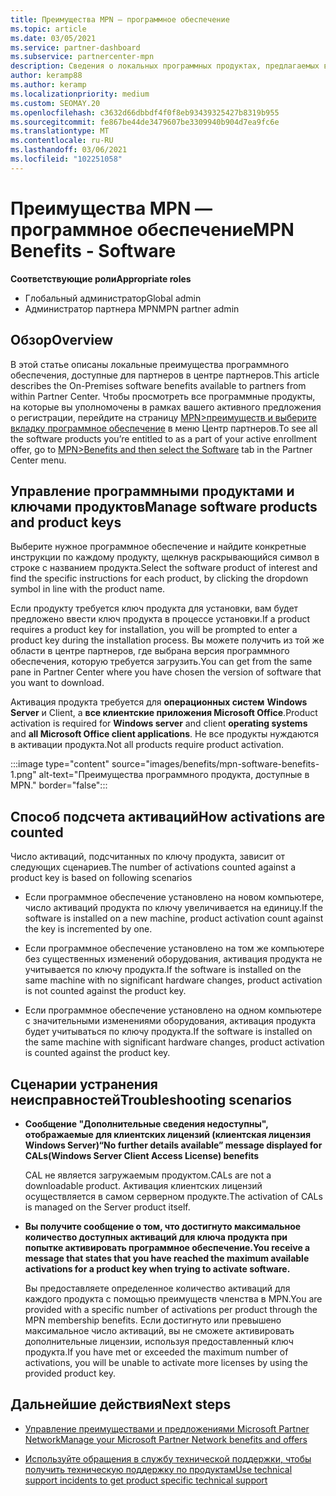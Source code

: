 ```yaml
---
title: Преимущества MPN — программное обеспечение
ms.topic: article
ms.date: 03/05/2021
ms.service: partner-dashboard
ms.subservice: partnercenter-mpn
description: Сведения о локальных программных продуктах, предлагаемых в качестве преимуществ Microsoft Partner Network (MPN)
author: keramp88
ms.author: keramp
ms.localizationpriority: medium
ms.custom: SEOMAY.20
ms.openlocfilehash: c3632d66dbbdf4f0f8eb93439325427b8319b955
ms.sourcegitcommit: fe867be44de3479607be3309940b904d7ea9fc6e
ms.translationtype: MT
ms.contentlocale: ru-RU
ms.lasthandoff: 03/06/2021
ms.locfileid: "102251058"
---
```

# <a name="mpn-benefits---software"></a><span data-ttu-id="ee8c6-103">Преимущества MPN — программное обеспечение</span><span class="sxs-lookup"><span data-stu-id="ee8c6-103">MPN Benefits - Software</span></span>

<span data-ttu-id="ee8c6-104">**Соответствующие роли**</span><span class="sxs-lookup"><span data-stu-id="ee8c6-104">**Appropriate roles**</span></span>

- <span data-ttu-id="ee8c6-105">Глобальный администратор</span><span class="sxs-lookup"><span data-stu-id="ee8c6-105">Global admin</span></span>
- <span data-ttu-id="ee8c6-106">Администратор партнера MPN</span><span class="sxs-lookup"><span data-stu-id="ee8c6-106">MPN partner admin</span></span>

## <a name="overview"></a><span data-ttu-id="ee8c6-107">Обзор</span><span class="sxs-lookup"><span data-stu-id="ee8c6-107">Overview</span></span>

<span data-ttu-id="ee8c6-108">В этой статье описаны локальные преимущества программного обеспечения, доступные для партнеров в центре партнеров.</span><span class="sxs-lookup"><span data-stu-id="ee8c6-108">This article describes the On-Premises software benefits available to partners from within Partner Center.</span></span> <span data-ttu-id="ee8c6-109">Чтобы просмотреть все программные продукты, на которые вы уполномочены в рамках вашего активного предложения о регистрации, перейдите на страницу  [MPN>преимуществ и выберите вкладку программное обеспечение](https://partner.microsoft.com/dashboard/mpn/membership/benefits/software) в меню Центр партнеров.</span><span class="sxs-lookup"><span data-stu-id="ee8c6-109">To see all the software products you’re entitled to as a part of your active enrollment offer, go to  [MPN>Benefits and then select the Software](https://partner.microsoft.com/dashboard/mpn/membership/benefits/software) tab in the Partner Center menu.</span></span>  

## <a name="manage-software-products-and-product-keys"></a><span data-ttu-id="ee8c6-110">Управление программными продуктами и ключами продуктов</span><span class="sxs-lookup"><span data-stu-id="ee8c6-110">Manage software products and product keys</span></span>

<span data-ttu-id="ee8c6-111">Выберите нужное программное обеспечение и найдите конкретные инструкции по каждому продукту, щелкнув раскрывающийся символ в строке с названием продукта.</span><span class="sxs-lookup"><span data-stu-id="ee8c6-111">Select the software product of  interest and find the specific instructions for each product, by clicking the dropdown symbol in line with the product name.</span></span>

<span data-ttu-id="ee8c6-112">Если продукту требуется ключ продукта для установки, вам будет предложено ввести ключ продукта в процессе установки.</span><span class="sxs-lookup"><span data-stu-id="ee8c6-112">If a product requires a product key for installation, you will be prompted to enter a product key during the installation process.</span></span> <span data-ttu-id="ee8c6-113">Вы можете получить из той же области в центре партнеров, где выбрана версия программного обеспечения, которую требуется загрузить.</span><span class="sxs-lookup"><span data-stu-id="ee8c6-113">You can get from the same pane in Partner Center where you have chosen the version of software that you want to download.</span></span>

<span data-ttu-id="ee8c6-114">Активация продукта требуется для **операционных систем** **Windows Server** и Client, а **все клиентские приложения Microsoft Office**.</span><span class="sxs-lookup"><span data-stu-id="ee8c6-114">Product activation is required for **Windows server** and client **operating systems** and **all Microsoft Office client applications**.</span></span> <span data-ttu-id="ee8c6-115">Не все продукты нуждаются в активации продукта.</span><span class="sxs-lookup"><span data-stu-id="ee8c6-115">Not all products require product activation.</span></span>

:::image type="content" source="images/benefits/mpn-software-benefits-1.png" alt-text="Преимущества программного продукта, доступные в MPN." border="false":::

## <a name="how-activations-are-counted"></a><span data-ttu-id="ee8c6-117">Способ подсчета активаций</span><span class="sxs-lookup"><span data-stu-id="ee8c6-117">How activations are counted</span></span>

<span data-ttu-id="ee8c6-118">Число активаций, подсчитанных по ключу продукта, зависит от следующих сценариев.</span><span class="sxs-lookup"><span data-stu-id="ee8c6-118">The number of activations counted against a product key is based on following scenarios</span></span>

- <span data-ttu-id="ee8c6-119">Если программное обеспечение установлено на новом компьютере, число активаций продукта по ключу увеличивается на единицу.</span><span class="sxs-lookup"><span data-stu-id="ee8c6-119">If the software is installed on a new machine, product activation count against the key is incremented by one.</span></span>
 
- <span data-ttu-id="ee8c6-120">Если программное обеспечение установлено на том же компьютере без существенных изменений оборудования, активация продукта не учитывается по ключу продукта.</span><span class="sxs-lookup"><span data-stu-id="ee8c6-120">If the software is installed on the same machine with no significant hardware changes, product activation is not counted against the product key.</span></span>

- <span data-ttu-id="ee8c6-121">Если программное обеспечение установлено на одном компьютере с значительными изменениями оборудования, активация продукта будет учитываться по ключу продукта.</span><span class="sxs-lookup"><span data-stu-id="ee8c6-121">If the software is installed on the same machine with significant hardware changes, product activation is counted against the product key.</span></span>

## <a name="troubleshooting-scenarios"></a><span data-ttu-id="ee8c6-122">Сценарии устранения неисправностей</span><span class="sxs-lookup"><span data-stu-id="ee8c6-122">Troubleshooting scenarios</span></span>

- <span data-ttu-id="ee8c6-123">**Сообщение "Дополнительные сведения недоступны", отображаемые для клиентских лицензий (клиентская лицензия Windows Server)**</span><span class="sxs-lookup"><span data-stu-id="ee8c6-123">**“No further details available” message displayed for CALs(Windows Server Client Access License) benefits**</span></span>

    <span data-ttu-id="ee8c6-124">CAL не является загружаемым продуктом.</span><span class="sxs-lookup"><span data-stu-id="ee8c6-124">CALs are not a downloadable product.</span></span> <span data-ttu-id="ee8c6-125">Активация клиентских лицензий осуществляется в самом серверном продукте.</span><span class="sxs-lookup"><span data-stu-id="ee8c6-125">The activation of CALs is managed on the Server product itself.</span></span>

- <span data-ttu-id="ee8c6-126">**Вы получите сообщение о том, что достигнуто максимальное количество доступных активаций для ключа продукта при попытке активировать программное обеспечение.**</span><span class="sxs-lookup"><span data-stu-id="ee8c6-126">**You receive a message that states that you have reached the maximum available activations for a product key when trying to activate software.**</span></span>

    <span data-ttu-id="ee8c6-127">Вы предоставляете определенное количество активаций для каждого продукта с помощью преимуществ членства в MPN.</span><span class="sxs-lookup"><span data-stu-id="ee8c6-127">You are provided with a specific number of activations per product through the MPN membership benefits.</span></span> <span data-ttu-id="ee8c6-128">Если достигнуто или превышено максимальное число активаций, вы не сможете активировать дополнительные лицензии, используя предоставленный ключ продукта.</span><span class="sxs-lookup"><span data-stu-id="ee8c6-128">If you have met or exceeded the maximum number of activations, you will be unable to activate more licenses by using the provided product key.</span></span>


 ## <a name="next-steps"></a><span data-ttu-id="ee8c6-129">Дальнейшие действия</span><span class="sxs-lookup"><span data-stu-id="ee8c6-129">Next steps</span></span>

- [<span data-ttu-id="ee8c6-130">Управление преимуществами и предложениями Microsoft Partner Network</span><span class="sxs-lookup"><span data-stu-id="ee8c6-130">Manage your Microsoft Partner Network benefits and offers</span></span>](manage-your-partner-network-benefits.md)

- [<span data-ttu-id="ee8c6-131">Используйте обращения в службу технической поддержки, чтобы получить техническую поддержку по продуктам</span><span class="sxs-lookup"><span data-stu-id="ee8c6-131">Use technical support incidents to get product specific technical support</span></span>](mpn-benefits-technical-support.md)



